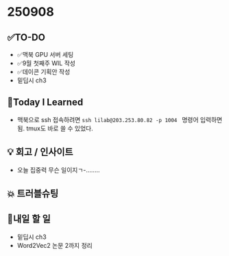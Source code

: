 # 250908
## ✅TO-DO
- ✅맥북 GPU 서버 세팅
- ✅9월 첫째주 WIL 작성
- ✅데이콘 기획안 작성
- 밑딥시 ch3

## 📌Today I Learned
- 맥북으로 ssh 접속하려면 ```ssh lilab@203.253.80.82 -p 1004 ``` 명령어 입력하면 됨. tmux도 바로 쓸 수 있었다.

## 💡 회고 / 인사이트
- 오늘 집중력 무슨 일이지ㄱ-........

## 💥 트러블슈팅

## 🍩내일 할 일
- 밑딥시 ch3
- Word2Vec2 논문 2까지 정리